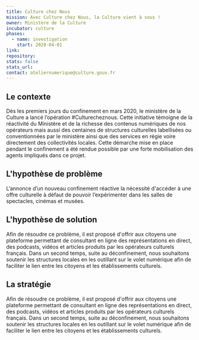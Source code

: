 ```yaml
---
title: Culture chez Nous
mission: Avec Culture chez Nous, la Culture vient à vous !
owner: Ministère de la Culture
incubator: culture
phases:
  - name: investigation
    start: 2020-04-01
link:
repository:
stats: false
stats_url:
contact: ateliernumerique@culture.gouv.fr
---
```

## Le contexte

Dès les premiers jours du confinement en mars 2020, le ministère de la Culture a lancé l’opération #Culturecheznous. Cette initiative témoigne de la réactivité du Ministère et de la richesse des contenus numériques de nos opérateurs mais aussi des centaines de structures culturelles labellisées ou conventionnées par le ministère ainsi que des services en régie voire directement des collectivités locales. Cette démarche mise en place pendant le confinement a été rendue possible par une forte mobilisation des agents impliqués dans ce projet.

## L'hypothèse de problème

L’annonce d’un nouveau confinement réactive la nécessité d'accéder à une offre culturelle à défaut de pouvoir l’expérimenter dans les salles de spectacles, cinémas et musées.

## L'hypothèse de solution

Afin de résoudre ce problème, il est proposé d'offrir aux citoyens une plateforme permettant de consultant en ligne des représentations en direct, des podcasts, vidéos et articles produits par les opérateurs culturels français. Dans un second temps, suite au déconfinement, nous souhaitons soutenir les structures locales en les outillant sur le volet numérique afin de faciliter le lien entre les citoyens et les établissements culturels.

## La stratégie

Afin de résoudre ce problème, il est proposé d'offrir aux citoyens une plateforme permettant de consultant en ligne des représentations en direct, des podcasts, vidéos et articles produits par les opérateurs culturels français. Dans un second temps, suite au déconfinement, nous souhaitons soutenir les structures locales en les outillant sur le volet numérique afin de faciliter le lien entre les citoyens et les établissements culturels.
